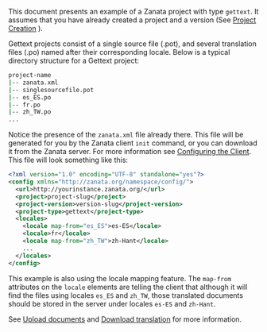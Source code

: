 This document presents an example of a Zanata project with type `gettext`. It assumes that you have already created a project and a version (See [Project Creation](user-guide/projects/create-project) ).

Gettext projects consist of a single source file (.pot), and several translation files (.po) named after their corresponding locale. Below is a typical directory structure for a Gettext project:

```bash
project-name
|-- zanata.xml
|-- singlesourcefile.pot
|-- es_ES.po
|-- fr.po
|-- zh_TW.po
...
```

Notice the presence of the `zanata.xml` file already there. This file will be generated for you by the Zanata client `init` command, or you can download it from the Zanata server. For more information see [Configuring the Client](http://zanata-client.readthedocs.org/en/latest/configuration/). This file will look something like this:

```xml
<?xml version="1.0" encoding="UTF-8" standalone="yes"?>
<config xmlns="http://zanata.org/namespace/config/">
  <url>http://yourinstance.zanata.org/</url>
  <project>project-slug</project>
  <project-version>version-slug</project-version>
  <project-type>gettext</project-type>
  <locales>
    <locale map-from="es_ES">es-ES</locale>
    <locale>fr</locale>
    <locale map-from="zh_TW">zh-Hant</locale>
    ...
  </locales>
</config>
```

This example is also using the locale mapping feature. The `map-from` attributes on the `locale` elements are telling the client that although it will find the files using locales `es_ES` and `zh_TW`, those translated documents should be stored in the server under locales `es-ES` and `zh-Hant`.

See [Upload documents](user-guide/documents/upload-documents) and [Download translation](user-guide/documents/download-translated-documents) for more information.
